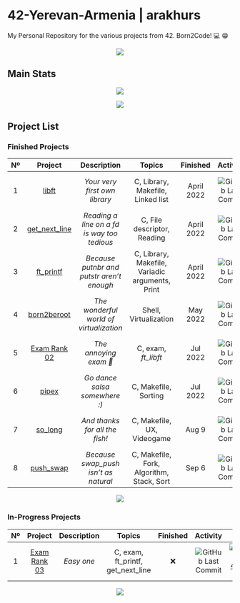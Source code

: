 # 42-Yerevan-Armenia | arakhurs
My Personal Repository for the various projects from 42. Born2Code! :computer: :grin:

<p align="center">
  <a href="https://www.42yerevan.am/">
    <img src="https://camo.githubusercontent.com/dd673a97363600f40f77fffcf6c48d18af7e0e31ce0036804c0cce74e833b1c4/68747470733a2f2f692e696d6775722e636f6d2f437a486b7032792e706e67">
  </a>
</p>

## Main Stats

<p align="center">
  <a href="https://profile.intra.42.fr/users/arakhurs">
    <img src="https://badgen.net/badge/Born2Code/arakhurs/blue?cache=86400&icon=https://meta.intra.42.fr/images/42_logo.svg">
  </a>
</p>

<p align="center">
  <a href="https://github.com/Aramxxx8691/42-Yerevan-Armenia">
    <img src="https://badge42.vercel.app/api/v2/cl2hghdn0015509jwbq3g6pgx/stats?cursusId=21&coalitionId=267">
  </a>
</p>

## Project List

### Finished Projects

|  Nº  | Project | Description | Topics | Finished | Activity | Status |
| :--: | :-----: | :---------: | :----: | :------: | :------: | :----: |
| 1 | [libft](https://github.com/Aramxxx8691/Libft-42) | *Your very first own library* | C, Library, Makefile, Linked list | April 2022 | ![GitHub Last Commit](https://img.shields.io/github/last-commit/Aramxxx8691/Libft-42/master) | [![arakhurs's 42Project Score](https://badge42.vercel.app/api/v2/cl2hghdn0015509jwbq3g6pgx/project/2525463)](https://github.com/JaeSeoKim/badge42) |
| 2 | [get_next_line](https://github.com/Aramxxx8691/Get-Next-Line-42) | *Reading a line on a *fd* is way too tedious* | C, File descriptor, Reading | April 2022 | ![GitHub Last Commit](https://img.shields.io/github/last-commit/Aramxxx8691/Get-Next-Line-42/master) | [![arakhurs's 42Project Score](https://badge42.vercel.app/api/v2/cl2hghdn0015509jwbq3g6pgx/project/2555721)](https://github.com/JaeSeoKim/badge42) |
| 3 | [ft_printf](https://github.com/Aramxxx8691/PrintF-42) | *Because putnbr and putstr aren’t enough* | C, Library, Makefile, Variadic arguments, Print | April 2022 | ![GitHub Last Commit](https://img.shields.io/github/last-commit/Aramxxx8691/PrintF-42/master) | [![arakhurs's 42Project Score](https://badge42.vercel.app/api/v2/cl2hghdn0015509jwbq3g6pgx/project/2560384)](https://github.com/JaeSeoKim/badge42) |
| 4 | [born2beroot](https://github.com/Aramxxx8691/Born2beRoot-42) | *The wonderful world of virtualization* | Shell, Virtualization | May 2022 | ![GitHub Last Commit](https://img.shields.io/github/last-commit/Aramxxx8691/Born2beRoot-42/master) | [![arakhurs's 42Project Score](https://badge42.vercel.app/api/v2/cl2hghdn0015509jwbq3g6pgx/project/2575362)](https://github.com/JaeSeoKim/badge42) |
| 5 | [Exam Rank 02](https://github.com/42-Yerevan-Armenia/Exam_Rank_02) | *The annoying exam 👹* | C, exam, *ft_libft* | Jul 2022 | ![GitHub Last Commit](https://img.shields.io/github/last-commit/Aramxxx8691/Exam_Rank_02/master) | [![arakhurs's 42Project Score](https://badge42.vercel.app/api/v2/cl2hghdn0015509jwbq3g6pgx/project/2636951)](https://github.com/JaeSeoKim/badge42) |
| 6 | [pipex](https://github.com/42-Yerevan-Armenia/Pipex-42) | *Go dance salsa somewhere :)* | C, Makefile, Sorting | Jul 2022 | ![GitHub Last Commit](https://img.shields.io/github/last-commit/Aramxxx8691/Pipex-42/master) | [![arakhurs's 42Project Score](https://badge42.vercel.app/api/v2/cl2hghdn0015509jwbq3g6pgx/project/2670106)](https://github.com/JaeSeoKim/badge42) |
| 7 | [so_long](https://github.com/42-Yerevan-Armenia/So_long-42) | *And thanks for all the fish!* | C, Makefile, UX, Videogame | Aug 9 | ![GitHub Last Commit](https://img.shields.io/github/last-commit/Aramxxx8691/So_long-42/master) | [![arakhurs's 42Project Score](https://badge42.vercel.app/api/v2/cl2hghdn0015509jwbq3g6pgx/project/2670036)](https://github.com/JaeSeoKim/badge42) |
| 8 | [push_swap](https://github.com/42-Yerevan-Armenia/Push_swap-42) | *Because swap_push isn’t as natural* | C, Makefile, Fork, Algorithm, Stack, Sort | Sep 6 | ![GitHub Last Commit](https://img.shields.io/github/last-commit/Aramxxx8691/Push_swap-42/master) | [![arakhurs's 42Project Score](https://badge42.vercel.app/api/v2/cl2hghdn0015509jwbq3g6pgx/project/2670044)](https://github.com/JaeSeoKim/badge42) |

<p align="center">
  <a href="https://github.com/Aramxxx8691/Tester-42">
    <img src="https://mailtrap.io/wp-content/uploads/2020/06/testing_meme3.png">
  </a>
</p>

### In-Progress Projects

|  Nº  | Project | Description | Topics | Finished | Activity | Status |
| :--: | :-----: | :---------: | :----: | :------: | :------: | :----: |
| 1 | [Exam Rank 03](https://github.com/42-Yerevan-Armenia/Exam_Rank_03) | *Easy one* | C, exam, ft_printf, get_next_line | ❌ | ![GitHub Last Commit](https://img.shields.io/github/last-commit/Aramxxx8691/Exam_Rank_03/master) | [![arakhurs's 42Project Score](https://badge42.vercel.app/api/v2/cl2hghdn0015509jwbq3g6pgx/project/2636951)](https://github.com/JaeSeoKim/badge42) |

<!---
| 2 | [minishell](https://github.com/42-Yerevan-Armenia/Minishell-42) | *As beautiful as a shell* | C, Makefile, Shell | ❌ | ![GitHub Last Commit](https://img.shields.io/github/last-commit/Aramxxx8691/Minishell/master) | [![arakhurs's 42Project Score](https://badge42.vercel.app/api/v2/cl2hghdn0015509jwbq3g6pgx/project/2670036)](https://github.com/JaeSeoKim/badge42) |
| 3 | [philosophers](https://github.com/42-Yerevan-Armenia/Philosophers-42) | *I’ve never thought philosophy would be so deadly* | C, Makefile, Thread, Mutex | ❌ | ![GitHub Last Commit](https://img.shields.io/github/last-commit/Aramxxx8691/Philosophers-42/master) | [![arakhurs's 42Project Score](https://badge42.vercel.app/api/v2/cl2hghdn0015509jwbq3g6pgx/project/2670036)](https://github.com/JaeSeoKim/badge42) |
| 7 | [Exam Rank 04](https://github.com/42-Yerevan-Armenia/Exam_Rank_04) | *Microshell* | C, Makefile, exam, minishell, microshell | ❌ | ![GitHub Last Commit](https://img.shields.io/github/last-commit/Aramxxx8691/Exam_Rank_04/master) | [![arakhurs's 42Project Score](https://badge42.vercel.app/api/v2/cl2hghdn0015509jwbq3g6pgx/project/2670036)](https://github.com/JaeSeoKim/badge42) |
| 8 | [cub3d](https://github.com/42-Yerevan-Armenia/Cub3d-42) | *My first RayCaster with miniLibX* | C, Makefile, cub3d, FPS, UX | ❌ | ![GitHub Last Commit](https://img.shields.io/github/last-commit/Aramxxx8691/Cub3d-42/master) | [![arakhurs's 42Project Score](https://badge42.vercel.app/api/v2/cl2hghdn0015509jwbq3g6pgx/project/2670036)](https://github.com/JaeSeoKim/badge42) |
| 9 | [NetPractice](https://github.com/42-Yerevan-Armenia/NetPractice-42) | *Fred, there is an unplugged Ethernet cable...* | Networking | ❌ | ![GitHub Last Commit](https://img.shields.io/github/last-commit/Aramxxx8691/NetPractice-42/master) | [![arakhurs's 42Project Score](https://badge42.vercel.app/api/v2/cl2hghdn0015509jwbq3g6pgx/project/2670036)](https://github.com/JaeSeoKim/badge42) |
| 10 | [CPP Modules](https://github.com/42-Yerevan-Armenia/CPP-42) | *Lots of basic stuff* | C++, Makefile | ❌ | ![GitHub Last Commit](https://img.shields.io/github/last-commit/Aramxxx8691/CPP-42/master) | [![arakhurs's 42Project Score](https://badge42.vercel.app/api/v2/cl2hghdn0015509jwbq3g6pgx/project/2670036)](https://github.com/JaeSeoKim/badge42) |

madebypixel02/42-Madrid-Cursus

--->
<p align="center">
  <a href="https://www.42yerevan.am/">
    <img src="https://github-readme-stats.vercel.app/api?username=Aramxxx8691&count_private=true&show_icons=true&theme=dark">
  </a>
</p>
